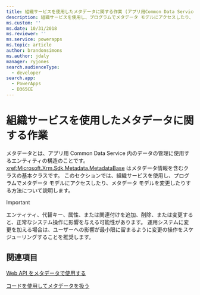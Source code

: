 ```yaml
---
title: 組織サービスを使用したメタデータに関する作業 (アプリ用Common Data Service) | Microsoft Docs
description: 組織サービスを使用し、プログラムでメタデータ モデルにアクセスしたり、メタデータ モデルを変更したりする方法について説明します
ms.custom: ''
ms.date: 10/31/2018
ms.reviewer: ''
ms.service: powerapps
ms.topic: article
author: brandonsimons
ms.author: jdaly
manager: ryjones
search.audienceType:
  - developer
search.app:
  - PowerApps
  - D365CE
---
```

# <a name="work-with-metadata-using-the-organization-service"></a>組織サービスを使用したメタデータに関する作業

メタデータとは、アプリ用 Common Data Service 内のデータの管理に使用するエンティティの構造のことです。 <xref:Microsoft.Xrm.Sdk.Metadata.MetadataBase> はメタデータ情報を含むクラスの基本クラスです。 このセクションでは、組織サービスを使用し、プログラムでメタデータ モデルにアクセスしたり、メタデータ モデルを変更したりする方法について説明します。

> [!IMPORTANT]
> エンティティ、代替キー、属性、または関連付けを追加、削除、または変更すると、正常なシステム操作に影響を与える可能性があります。 運用システムに変更を加える場合は、ユーザーへの影響が最小限に留まるように変更の操作をスケジューリングすることを推奨します。

## <a name="see-also"></a>関連項目

[Web API をメタデータで使用する](../webapi/use-web-api-metadata.md)

[コードを使用してメタデータを扱う](../metadata-services.md)